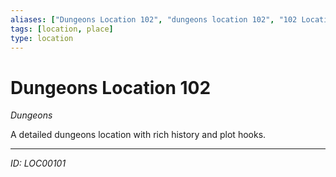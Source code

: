 ```yaml
---
aliases: ["Dungeons Location 102", "dungeons location 102", "102 Location Dungeons"]
tags: [location, place]
type: location
---
```


# Dungeons Location 102

*Dungeons*

A detailed dungeons location with rich history and plot hooks.

---
*ID: LOC00101*